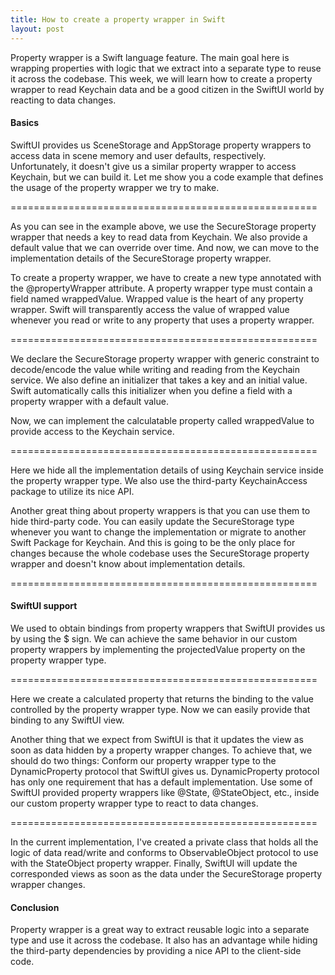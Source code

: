 ```yaml
---
title: How to create a property wrapper in Swift
layout: post
---
```


Property wrapper is a Swift language feature. The main goal here is wrapping properties with logic that we extract into a separate type to reuse it across the codebase. This week, we will learn how to create a property wrapper to read Keychain data and be a good citizen in the SwiftUI world by reacting to data changes.

#### Basics
SwiftUI provides us SceneStorage and AppStorage property wrappers to access data in scene memory and user defaults, respectively. Unfortunately, it doesn't give us a similar property wrapper to access Keychain, but we can build it. Let me show you a code example that defines the usage of the property wrapper we try to make.

=====================================================

As you can see in the example above, we use the SecureStorage property wrapper that needs a key to read data from Keychain. We also provide a default value that we can override over time. And now, we can move to the implementation details of the SecureStorage property wrapper.

To create a property wrapper, we have to create a new type annotated with the @propertyWrapper attribute. A property wrapper type must contain a field named wrappedValue. Wrapped value is the heart of any property wrapper. Swift will transparently access the value of wrapped value whenever you read or write to any property that uses a property wrapper.

=====================================================

We declare the SecureStorage property wrapper with generic constraint to decode/encode the value while writing and reading from the Keychain service. We also define an initializer that takes a key and an initial value. Swift automatically calls this initializer when you define a field with a property wrapper with a default value.

Now, we can implement the calculatable property called wrappedValue to provide access to the Keychain service.

=====================================================

Here we hide all the implementation details of using Keychain service inside the property wrapper type. We also use the third-party KeychainAccess package to utilize its nice API. 

Another great thing about property wrappers is that you can use them to hide third-party code. You can easily update the SecureStorage type whenever you want to change the implementation or migrate to another Swift Package for Keychain. And this is going to be the only place for changes because the whole codebase uses the SecureStorage property wrapper and doesn't know about implementation details.

=====================================================

#### SwiftUI support
We used to obtain bindings from property wrappers that SwiftUI provides us by using the $ sign. We can achieve the same behavior in our custom property wrappers by implementing the projectedValue property on the property wrapper type.

=====================================================

Here we create a calculated property that returns the binding to the value controlled by the property wrapper type. Now we can easily provide that binding to any SwiftUI view.

Another thing that we expect from SwiftUI is that it updates the view as soon as data hidden by a property wrapper changes. To achieve that, we should do two things:
Conform our property wrapper type to the DynamicProperty protocol that SwiftUI gives us. DynamicProperty protocol has only one requirement that has a default implementation.
Use some of SwiftUI provided property wrappers like @State, @StateObject, etc., inside our custom property wrapper type to react to data changes.

=====================================================

In the current implementation, I've created a private class that holds all the logic of data read/write and conforms to ObservableObject protocol to use with the StateObject property wrapper. Finally, SwiftUI will update the corresponded views as soon as the data under the SecureStorage property wrapper changes.

#### Conclusion
Property wrapper is a great way to extract reusable logic into a separate type and use it across the codebase. It also has an advantage while hiding the third-party dependencies by providing a nice API to the client-side code.
